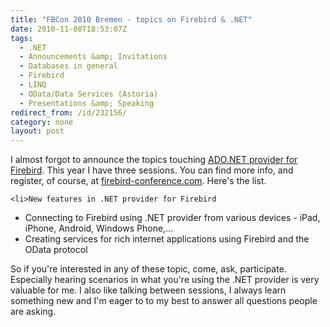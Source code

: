 ```yaml
---
title: "FBCon 2010 Bremen - topics on Firebird & .NET"
date: 2010-11-08T18:53:07Z
tags:
  - .NET
  - Announcements &amp; Invitations
  - Databases in general
  - Firebird
  - LINQ
  - OData/Data Services (Astoria)
  - Presentations &amp; Speaking
redirect_from: /id/232156/
category: none
layout: post
---
```

I almost forgot to announce the topics touching [ADO.NET provider for Firebird][1]. This year I have three sessions. You can find more info, and register, of course, at [firebird-conference.com][2]. Here's the list.

	<li>New features in .NET provider for Firebird
* Connecting to Firebird using .NET provider from various devices - iPad, iPhone, Android, Windows Phone,...
* Creating services for rich internet applications using Firebird and the OData protocol

So if you're interested in any of these topic, come, ask, participate. Especially hearing scenarios in what you're using the .NET provider is very valuable for me. I also like talking between sessions, I always learn something new and I'm eager to to my best to answer all questions people are asking.

[1]: http://www.firebirdsql.org/index.php?op=files&id=netprovider
[2]: http://www.firebird-conference.com